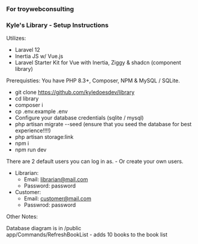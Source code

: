 ### For troywebconsulting
### Kyle's Library - Setup Instructions

Utilizes:
- Laravel 12
- Inertia JS w/ Vue.js
- Laravel Starter Kit for Vue with Inertia, Ziggy & shadcn (component library)

Prerequisties:
You have PHP 8.3+, Composer, NPM & MySQL / SQLite.

- git clone https://github.com/kyledoesdev/library
- cd library
- composer i
- cp .env.example .env
- Configure your database credentials (sqlite / mysql)
- php artisan migrate --seed (ensure that you seed the database for best experience!!!!)
- php artisan storage:link
- npm i
- npm run dev

There are 2 default users you can log in as. - Or create your own users.
- Librarian:
  - Email: librarian@mail.com
  - Password: password
- Customer:
  - Email: customer@mail.com
  - Passwrod: password

Other Notes:

Database diagram is in /public <br>
app/Commands/RefreshBookList - adds 10 books to the book list
